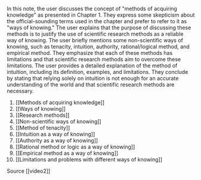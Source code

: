 In this note, the user discusses the concept of "methods of acquiring knowledge" as presented in Chapter 1. They express some skepticism about the official-sounding terms used in the chapter and prefer to refer to it as "ways of knowing." The user explains that the purpose of discussing these methods is to justify the use of scientific research methods as a reliable way of knowing. The user briefly mentions some non-scientific ways of knowing, such as tenacity, intuition, authority, rational/logical method, and empirical method. They emphasize that each of these methods has limitations and that scientific research methods aim to overcome these limitations. The user provides a detailed explanation of the method of intuition, including its definition, examples, and limitations. They conclude by stating that relying solely on intuition is not enough for an accurate understanding of the world and that scientific research methods are necessary.


1. [[Methods of acquiring knowledge]]
2. [[Ways of knowing]]
3. [[Research methods]]
4. [[Non-scientific ways of knowing]]
5. [[Method of tenacity]]
6. [[Intuition as a way of knowing]]
7. [[Authority as a way of knowing]]
8. [[Rational method or logic as a way of knowing]]
9. [[Empirical method as a way of knowing]]
10. [[Limitations and problems with different ways of knowing]]

Source [[video2]]